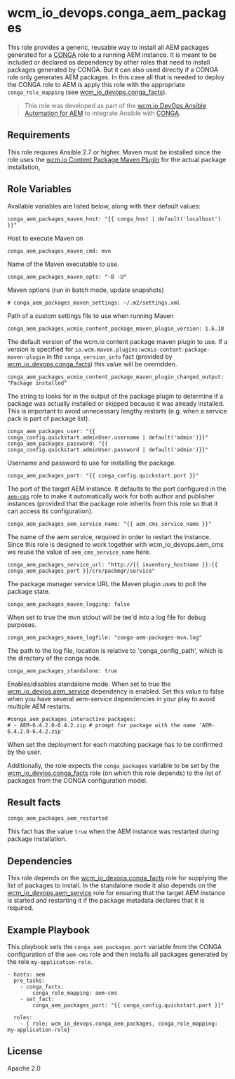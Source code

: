 # wcm_io_devops.conga_aem_packages

This role provides a generic, reusable way to install all AEM packages generated for a [CONGA](http://devops.wcm.io/conga/) role to a running AEM instance. It is meant to be included or declared as dependency by other roles that need to install packages generated by CONGA. But it can also used directly if a CONGA role only generates AEM packages. In this case all that is needed to deploy the CONGA role to AEM is apply this role with the appropriate `conga_role_mapping` (see [wcm_io_devops.conga_facts](https://github.com/wcm-io-devops/ansible-conga-facts)).

> This role was developed as part of the
> [wcm.io DevOps Ansible Automation for AEM](http://devops.wcm.io/ansible-aem/)
> to integrate Ansible with
> [CONGA](http://devops.wcm.io/conga/).

## Requirements

This role requires Ansible 2.7 or higher. Maven must be installed since the role uses the [wcm.io Content Package Maven Plugin](http://wcm.io/tooling/maven/plugins/wcmio-content-package-maven-plugin/) for the actual package installation,


## Role Variables

Available variables are listed below, along with their default values:

    conga_aem_packages_maven_host: "{{ conga_host | default('localhost') }}"

Host to execute Maven on

	conga_aem_packages_maven_cmd: mvn

Name of the Maven executable to use. 

    conga_aem_packages_maven_opts: "-B -U"

Maven options (run in batch mode, update snapshots)

    # conga_aem_packages_maven_settings: ~/.m2/settings.xml

Path of a custom settings file to use when running Maven

	conga_aem_packages_wcmio_content_package_maven_plugin_version: 1.6.18

The default version of the wcm.io content package maven plugin to use.
If a version is specified for `io.wcm.maven.plugins:wcmio-content-package-maven-plugin` in the `conga_version_info` fact (provided by [wcm_io_devops.conga_facts](https://github.com/wcm-io-devops/ansible-conga-facts)) this value will be overridden.

	conga_aem_packages_wcmio_content_package_maven_plugin_changed_output: "Package installed"

The string to looks for in the output of the package plugin to determine if a package was actually installed or skipped because it was already installed. This is important to avoid unnecessary lengthy restarts (e.g. when a service pack is part of package list).

    conga_aem_packages_user: "{{ conga_config.quickstart.adminUser.username | default('admin')}}"
    conga_aem_packages_password: "{{ conga_config.quickstart.adminUser.password | default('admin')}}"

Username and password to use for installing the package.

	conga_aem_packages_port: "{{ conga_config.quickstart.port }}"

The port of the target AEM instance. It defaults to the port configured in the [`aem-cms`](https://github.com/wcm-io-devops/conga-aem-definitions/blob/develop/conga-aem-definitions/src/main/roles/aem-cms.yaml) role to make it automatically work for both author and publisher instances (provided that the package role inherits from this role so that it can access its configuration).

    conga_aem_packages_aem_service_name: "{{ aem_cms_service_name }}"

The name of the aem service, required in order to restart the instance. Since this role is designed to work together with wcm_io_devops.aem_cms we reuse the value of `aem_cms_service_name` here.

	conga_aem_packages_service_url: "http://{{ inventory_hostname }}:{{ conga_aem_packages_port }}/crx/packmgr/service"

The package manager service URL the Maven plugin uses to poll the
package state.

    conga_aem_packages_maven_logging: false

When set to true the mvn stdout will be tee'd into a log file for debug purposes.

    conga_aem_packages_maven_logfile: "conga-aem-packages-mvn.log"

The path to the log file, location is relative to 'conga_config_path', which is the directory of the conga node.

    conga_aem_packages_standalone: true 

Enables/disables standalone mode. When set to true the
[wcm_io_devios.aem_service](https://github.com/wcm-io-devops/ansible-aem-service) dependency is
enabled. Set this value to false when you have several aem-service
dependencies in your play to avoid multiple AEM restarts.

    #conga_aem_packages_interactive_packages:
    # - AEM-6.4.2.0-6.4.2.zip # prompt for package with the name 'AEM-6.4.2.0-6.4.2.zip'

When set the deployment for each matching package has to be confirmed by
the user.

Additionally, the role expects the `conga_packages` variable to be set
by the
[wcm_io_devios.conga_facts](https://github.com/wcm-io-devops/ansible-conga-facts)
role (on which this role depends) to the list of packages from the CONGA
configuration model.

## Result facts

    conga_aem_packages_aem_restarted

This fact has the value `true` when the AEM instance was restarted
during package installation.

## Dependencies

This role depends on the
[wcm_io_devops.conga_facts](https://github.com/wcm-io-devops/ansible-conga-facts) role
for supplying the list of packages to install. In the standalone mode it
also depends on the
[wcm_io_devops.aem_service](https://github.com/wcm-io-devops/ansible-aem-service) role
for ensuring that the target AEM instance is started and restarting it
if the package metadata declares that it is required.

## Example Playbook

This playbook sets the `conga_aem_packages_port`  variable from the CONGA configuration of the `aem-cms` role and then installs all packages generated by the role `my-application-role`.

	- hosts: aem
	  pre_tasks:
	    - conga_facts:
	        conga_role_mapping: aem-cms
	    - set_fact:
	        conga_aem_packages_port: "{{ conga_config.quickstart.port }}"
	
	  roles:
	    - { role: wcm_io_devops.conga_aem_packages, conga_role_mapping: my-application-role}

## License

Apache 2.0
